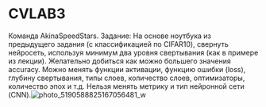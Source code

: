 # CVLAB3
Команда AkinaSpeedStars. Задание: На основе ноутбука из предыдущего задания (с классификацией по CIFAR10), свернуть нейросеть, используя минимум два уровня свертывания (как в примере из лекции). Желательно добиться как можно большего значения accuracy. Можно менять функции активации, функцию ошибки (loss), глубину свертывания, типы слоев, количество слоев, оптимизаторы, количество эпох и т.д. Нельзя менять метрику и тип нейронной сети (CNN).![photo_5190588825167056481_w](https://github.com/ki1ax/CVLAB3/assets/104005303/04e468fe-b593-4186-8e4a-42a5cad98259)
